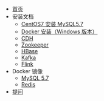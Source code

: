 - [首页](/)
- 安装文档
  - [CentOS7 安装 MySQL5.7](mysql/安装部署/CentOS7上安装部署.md)
  - [Docker 安装（Windows 版本）](docker/安装部署/Windows版本Docker安装.md)
  - [CDH](hadoop/cdh/安装部署.md)
  - [Zookeeper](hadoop/zookeeper/安装部署/Zookeeper安装和部署.md)
  - [HBase](hadoop/hbase/安装部署/README.md)
  - [Kafka](hadoop/kafka/安装部署/Kafka安装配置.md)
  - [Flink](hadoop/flink/安装部署/README.md)
- Docker 镜像
  - [MySQL 5.7](docker/镜像/mysql_5.7.md)
  - [Redis](docker/镜像/redis.md)
- [提问](https://github.com/superzhc/SuperzHadoop/issues/new)